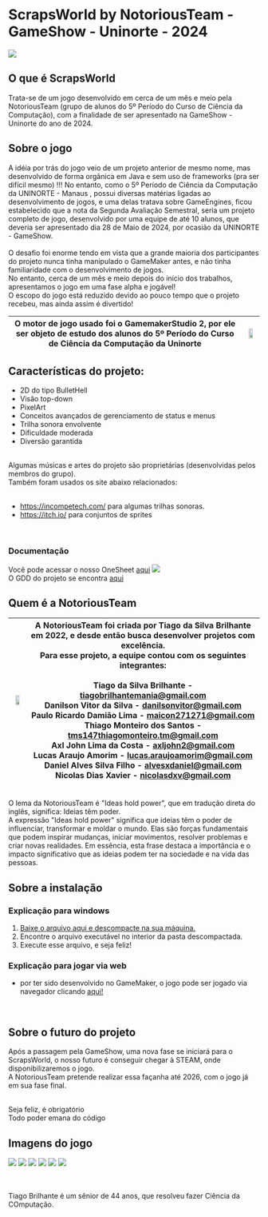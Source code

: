 <h1>ScrapsWorld by NotoriousTeam - GameShow - Uninorte - 2024</h1>

<img src="https://i.postimg.cc/0NVvDzzf/imagem-Git1-1-1.png">

<h2>O que é ScrapsWorld</h2>

Trata-se de um jogo desenvolvido em cerca de um mês e meio pela NotoriousTeam (grupo de alunos do 5º Período do Curso de Ciência da Computação), com a finalidade de ser apresentado na GameShow - Uninorte do ano de 2024.<br>

<h2>Sobre o jogo</h2>
A idéia por trás do jogo veio de um projeto anterior de mesmo nome, mas desenvolvido de forma orgânica em Java e sem uso de frameworks (pra ser difícil mesmo) !!!
No entanto, como o 5º Período de Ciência da Computação da UNINORTE - Manaus , possui diversas matérias ligadas ao desenvolvimento de jogos, e uma delas tratava sobre GameEngines, ficou estabelecido que a nota da Segunda Avaliação Semestral, seria um projeto completo de jogo, desenvolvido por uma equipe de até 10 alunos, que deveria ser apresentado dia 28 de Maio de 2024, por ocasião da UNINORTE - GameShow. <br>
<br>
O desafio foi enorme tendo em vista que a grande maioria dos participantes do projeto nunca tinha manipulado o GameMaker antes, e não tinha familiaridade com o desenvolvimento de jogos.
<br>
No entanto, cerca de um mês e meio depois do início dos trabalhos, apresentamos o jogo em uma fase alpha e jogável! <br>
O escopo do jogo está reduzido devido ao pouco tempo que o projeto recebeu, mas ainda assim é divertido!<br>


| O motor de jogo usado foi o GamemakerStudio 2, por ele ser objeto de estudo dos alunos do 5º Período do Curso de Ciência da Computação da Uninorte | <img width="65%" src="https://upload.wikimedia.org/wikipedia/commons/thumb/7/7e/GameMaker_Studio_2_logo.png/1200px-GameMaker_Studio_2_logo.png?20170527135015"> |
|----|----|

<h2>Características do projeto:</h2>
<ul>
<li> 2D do tipo BulletHell</li>
<li> Visão top-down</li>
<li> PixelArt</li>
<li> Conceitos avançados de gerenciamento de status e menus</li>
<li> Trilha sonora envolvente</li>
<li> Dificuldade moderada</li>
<li> Diversão garantida</li>
</ul>

<br>
Algumas músicas e artes do projeto são proprietárias (desenvolvidas pelos membros do grupo).
<br>
Também foram usados os site abaixo relacionados: <br><br>

- <a href="https://incompetech.com/" target="_BLANK">https://incompetech.com/</a> para algumas trilhas sonoras. 
- <a href="https://itch.io/" target="_BLANK">https://itch.io/ para conjuntos de sprites</a>


<br>
<h3>Documentação</h3>
Você pode acessar o nosso OneSheet <a href="https://drive.google.com/file/d/1bWNoo6TBhiY8tVFYTSsE7a8XYzOcR1Z6/view" target="_BLANK">aqui</a>
<img src="https://i.postimg.cc/BZgLFvqw/Spraps-World-Modelo2.png">

<br>
O GDD do projeto se encontra <a href="#">aqui</a>

 
<h2>Quem é a NotoriousTeam</h2>

| <img width="65%" src="https://i.postimg.cc/RhpQt5fh/logonotorious.png"> |  A NotoriousTeam foi criada por Tiago da Silva Brilhante em 2022, e desde então busca desenvolver projetos com excelência. <br> Para esse projeto, a equipe contou com os seguintes integrantes: <br><br> Tiago da Silva Brilhante - tiagobrilhantemania@gmail.com<br>Danilson Vitor da Silva - danilsonvitor@gmail.com<br>Paulo Ricardo Damião Lima - maicon271271@gmail.com<br>Thiago Monteiro dos Santos - tms147thiagomonteiro.tm@gmail.com<br>Axl John Lima da Costa - axljohn2@gmail.com<br>Lucas Araujo Amorim - lucas.araujoamorim@gmail.com<br>Daniel Alves Silva Filho - alvesxdaniel@gmail.com<br>Nicolas Dias Xavier - nicolasdxv@gmail.com|
|:--------------:|-----------------------------------------------------|

<br>
O lema da NotoriousTeam é "Ideas hold power", que em tradução direta do inglês, significa: Ideias têm poder.
<br>
A expressão "Ideas hold power" significa que ideias têm o poder de influenciar, transformar e moldar o mundo. Elas são forças fundamentais que podem inspirar mudanças, iniciar movimentos, resolver problemas e criar novas realidades. Em essência, esta frase destaca a importância e o impacto significativo que as ideias podem ter na sociedade e na vida das pessoas.


<h2>Sobre a instalação</h2>

<h3>Explicação para windows</h3>
<ol> 
 <li><a href="https://drive.google.com/file/d/1TOLMK9Ku-_LXZpQ1qGCZj7jWiXDTGB5y/view?usp=sharing"> Baixe o arquivo aqui e descompacte na sua máquina. </a></li>
 <li>Encontre o arquivo executável no interior da pasta descompactada.</li>
 <li>Execute esse arquivo, e seja feliz!</li>
</ol>

<h3>Explicação para jogar via web</h3>
<ul>
 <li> por ter sido desenvolvido no GameMaker, o jogo pode ser jogado via navegador clicando <a href="https://gx.games/pt-br/games/wbs322/scraps-world/" target="_BLANK"> aqui!</a></li>
</ul>
<br>

<h2>Sobre o futuro do projeto</h2>

Após a passagem pela GameShow, uma nova fase se iniciará para o ScrapsWorld, o nosso futuro é conseguir chegar à STEAM, onde disponibilizaremos o jogo.<br>
A NotoriousTeam pretende realizar essa façanha até 2026, com o jogo já em sua fase final.

<br>
Seja feliz, é obrigatório<br>
Todo poder emana do código<br>

<h2>Imagens do jogo</h2>
<img src="https://i.postimg.cc/K8ck4dkL/tellla11-git.png">
<img src="https://i.postimg.cc/6pGsVQvN/Captura-de-tela-2024-05-25-173308.png">
<img src="https://i.postimg.cc/g2G0Btfg/imgsobre.png">
<img src="https://i.postimg.cc/0Npc2Qtk/Captura-de-tela-2024-05-25-183438.png">
<img src="https://i.postimg.cc/XNFQgy2L/Captura-de-tela-2024-05-25-173426.png">
<img src="https://i.postimg.cc/G3QsrL9r/Captura-de-tela-2024-05-25-173531.png">


<br><br>
Tiago Brilhante é um sênior de 44 anos, que resolveu fazer Ciência da COmputação.


